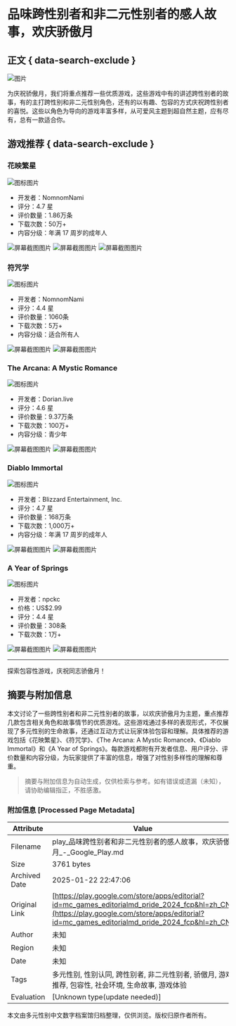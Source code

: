 # 品味跨性别者和非二元性别者的感人故事，欢庆骄傲月

## 正文 { data-search-exclude }


![图片](https://play-lh.googleusercontent.com/gJ--FbDetlmCbgZclzakWi12n9zxadWDKMyMUV1QCmGdP0-mriAmH_1n6ZFceqw4lBWxMM5LQ4eU=w1296-h2160-rw)

为庆祝骄傲月，我们将重点推荐一些优质游戏，这些游戏中有的讲述跨性别者的故事，有的主打跨性别和非二元性别角色，还有的以有趣、包容的方式庆祝跨性别者的喜悦。这些以角色为导向的游戏丰富多样，从可爱风主题到超自然主题，应有尽有，总有一款适合你。

## 游戏推荐 { data-search-exclude }

### 花映繁星

![图标图片](https://play-lh.googleusercontent.com/MeSDTx6n6dVM1dGHU5atuknulM2CGva1rv7FcBE-tRhF2ioXh_hSvPf8RgbK27wySw=s52-rw)

- 开发者：NomnomNami
- 评分：4.7 星
- 评价数量：1.86万条
- 下载次数：50万+
- 内容分级：年满 17 周岁的成年人

![屏幕截图图片](https://play-lh.googleusercontent.com/3KN7SvJZ4Swqhd7itUc1-inNK2EIp2D_xm8lo7-VACjyC7YQ9n6Q8nk_BQ-Ha282zl-6=w526-h296-rw)
![屏幕截图图片](https://play-lh.googleusercontent.com/yQ7RsgB9FKrxz0OBC4wOMu_8nXAZrGVVEduLPgO4a5w-ini3wYR19rjSASRjhXvnNw=w526-h296-rw)
![屏幕截图图片](https://play-lh.googleusercontent.com/gM6M2TkKwYTZOZoQHqDfw5G-PHZ_zXgqaMWV2obRCCxOUb6NtsF7qbLaGSdGjUPavBs=w526-h296-rw)

### 符咒学

![图标图片](https://play-lh.googleusercontent.com/mtEV53t5tN9gSDuiExDOiUm4RQkb4Fv1HE9kG1uZ8nE6f_Kz3YAGnuicuyM6dZy9dgk=s52-rw)

- 开发者：NomnomNami
- 评分：4.4 星
- 评价数量：1060条
- 下载次数：5万+
- 内容分级：适合所有人

![屏幕截图图片](https://play-lh.googleusercontent.com/Dm3xq2z4CWyB6OmvBNeJHWmh6wxHPvd2zX9HzuMgRSU-HZDRAPkAn1VGeW66yQQUpA=w526-h296-rw)
![屏幕截图图片](https://play-lh.googleusercontent.com/vvlL56Z1bl7SbU5L1Ok6erlJAu2AtT7B5s2skdB4ws7Ti16jMW5evR88g1MbuexdsBsI=w526-h296-rw)

### The Arcana: A Mystic Romance

![图标图片](https://play-lh.googleusercontent.com/d4AXI_4gRjt5qy0ptYijQnXvHqfe7xm3gix0c2EZlQyPAw7WTdYjDdD5aIlvsQXRSKQ=s52-rw)

- 开发者：Dorian.live
- 评分：4.6 星
- 评价数量：9.37万条
- 下载次数：100万+
- 内容分级：青少年

![屏幕截图图片](https://play-lh.googleusercontent.com/4htM0p9MVup47jkeWEzCyfAJPBHUUFdH9YJlba0aBMx0L_BjW-_IP2kbH0Bep7_17t19=w720-h405-rw)
![屏幕截图图片](https://play-lh.googleusercontent.com/lnQ6gFHxRxjLbOLWAk60POyulhHU6WTtqoTxa7MyB1iP50wTsRO4RwW3El46hBT9IHo=w526-h296-rw)

### Diablo Immortal

![图标图片](https://play-lh.googleusercontent.com/A_QC0wIirHO1pFegbvD2Dvh68vh-YVXf_flU1QAaG5BXB87zC9RJhQL4vT6ztn1Cb6c=s52-rw)

- 开发者：Blizzard Entertainment, Inc.
- 评分：4.7 星
- 评价数量：168万条
- 下载次数：1,000万+
- 内容分级：年满 17 周岁的成年人

![屏幕截图图片](https://play-lh.googleusercontent.com/RLU_HpIAuHoH5v8VLIInLlswBlawxDwXtFYieNrF5zovp86Megi7RV2aRieTLit9JA=w720-h405-rw)
![屏幕截图图片](https://play-lh.googleusercontent.com/ZZmy2vdyWLIQ3Uw_u4s-IBMwyXCtpX-oktF2zNZ9hYwuHY9Pub5RO7soD6LSAMKnkg=w526-h296-rw)

### A Year of Springs

![图标图片](https://play-lh.googleusercontent.com/m8oYa0XWJ9rBT8LWRcoc-O5XCFbYL47klt7Al8JM22Ff-Ukj9OyRi-s1GKP_Hqu8FMQ7=s52-rw)

- 开发者：npckc
- 价格：US$2.99
- 评分：4.4 星
- 评价数量：308条
- 下载次数：1万+

![屏幕截图图片](https://play-lh.googleusercontent.com/ZC_m3wbBYTjPqoc-EWbU7l5mhs_PTm-KZLdaq_D-fyA1grUagXEMxVGibKJKhT7rKA=w720-h405-rw)
![屏幕截图图片](https://play-lh.googleusercontent.com/nsb01fiSSibBzafAKFfWFCTon4edCInDsa5dinxii8jmDz-PhxSh4RApRWYKpBgz2TND=w526-h296-rw)

---

探索包容性游戏，庆祝同志骄傲月！
<!-- tcd_original_link https://play.google.com/store/apps/editorial?id=mc_games_editorialmd_pride_2024_fcp&hl=zh_CN -->


## 摘要与附加信息

<!-- tcd_abstract -->
本文讨论了一些跨性别者和非二元性别者的故事，以欢庆骄傲月为主题，重点推荐几款包含相关角色和故事情节的优质游戏。这些游戏通过多样的表现形式，不仅展现了多元性别的生命故事，还通过互动方式让玩家体验包容和理解。具体推荐的游戏包括《花映繁星》、《符咒学》、《The Arcana: A Mystic Romance》、《Diablo Immortal》和《A Year of Springs》。每款游戏都附有开发者信息、用户评分、评价数量和内容分级，为玩家提供了丰富的信息，增强了对性别多样性的理解和尊重。
<!-- tcd_abstract_end -->

> 摘要与附加信息为自动生成，仅供检索与参考。如有错误或遗漏（未知），请协助编辑指正，不胜感激。

### 附加信息 [Processed Page Metadata]

| Attribute       | Value                                  |
|-----------------|----------------------------------------|
| Filename        | play_品味跨性别者和非二元性别者的感人故事，欢庆骄傲月_-_Google_Play.md                             |
| Size            | 3761 bytes                           |
| Archived Date   | 2025-01-22 22:47:06                             |
| Original Link   | [https://play.google.com/store/apps/editorial?id=mc_games_editorialmd_pride_2024_fcp&hl=zh_CN](https://play.google.com/store/apps/editorial?id=mc_games_editorialmd_pride_2024_fcp&hl=zh_CN)                       |
| Author          | 未知                               |
| Region          | 未知                               |
| Date            | 未知                                 |
| Tags            | 多元性别, 性别认同, 跨性别者, 非二元性别者, 骄傲月, 游戏推荐, 包容性, 社会环境, 生命故事, 游戏体验                                 |
| Evaluation            | [Unknown type(update needed)]                                 |
<!-- tcd_table_end -->

本文由多元性别中文数字档案馆归档整理，仅供浏览。版权归原作者所有。
